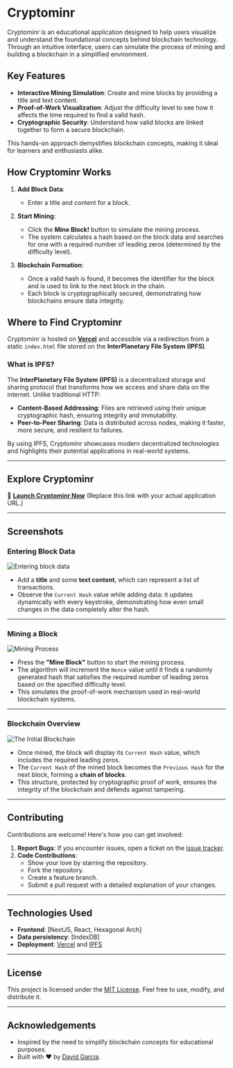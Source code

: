 # Cryptominr

Cryptominr is an educational application designed to help users visualize and understand the foundational concepts behind blockchain technology. Through an intuitive interface, users can simulate the process of mining and building a blockchain in a simplified environment.

## Key Features

- **Interactive Mining Simulation**: Create and mine blocks by providing a title and text content.
- **Proof-of-Work Visualization**: Adjust the difficulty level to see how it affects the time required to find a valid hash.
- **Cryptographic Security**: Understand how valid blocks are linked together to form a secure blockchain.

This hands-on approach demystifies blockchain concepts, making it ideal for learners and enthusiasts alike.

## How Cryptominr Works

1. **Add Block Data**:
   - Enter a title and content for a block.

2. **Start Mining**:
   - Click the **Mine Block!** button to simulate the mining process.
   - The system calculates a hash based on the block data and searches for one with a required number of leading zeros (determined by the difficulty level).

3. **Blockchain Formation**:
   - Once a valid hash is found, it becomes the identifier for the block and is used to link to the next block in the chain.
   - Each block is cryptographically secured, demonstrating how blockchains ensure data integrity.

## Where to Find Cryptominr

Cryptominr is hosted on **[Vercel](https://vercel.com/)** and accessible via a redirection from a static `index.html` file stored on the **InterPlanetary File System (IPFS)**.

### What is IPFS?

The **InterPlanetary File System (IPFS)** is a decentralized storage and sharing protocol that transforms how we access and share data on the internet. Unlike traditional HTTP:
- **Content-Based Addressing**: Files are retrieved using their unique cryptographic hash, ensuring integrity and immutability.
- **Peer-to-Peer Sharing**: Data is distributed across nodes, making it faster, more secure, and resilient to failures.

By using IPFS, Cryptominr showcases modern decentralized technologies and highlights their potential applications in real-world systems.

---

## Explore Cryptominr

🔗 **[Launch Cryptominr Now](#)** (Replace this link with your actual application URL.)

---

## Screenshots

### Entering Block Data
![Entering block data](/images/initial-block-data.png)
- Add a **title** and some **text content**, which can represent a list of transactions.
- Observe the `Current Hash` value while adding data: it updates dynamically with every keystroke, demonstrating how even small changes in the data completely alter the hash.

---

### Mining a Block
![Mining Process](/images/mining-block-data.png)
- Press the **"Mine Block"** button to start the mining process.
- The algorithm will increment the `Nonce` value until it finds a randomly generated hash that satisfies the required number of leading zeros based on the specified difficulty level.
- This simulates the proof-of-work mechanism used in real-world blockchain systems.

---

### Blockchain Overview
![The Initial Blockchain](/images/mined-block-hash.png)
- Once mined, the block will display its `Current Hash` value, which includes the required leading zeros.
- The `Current Hash` of the mined block becomes the `Previous Hash` for the next block, forming a **chain of blocks**.
- This structure, protected by cryptographic proof of work, ensures the integrity of the blockchain and defends against tampering.



---

## Contributing

Contributions are welcome! Here's how you can get involved:

1. **Report Bugs**: If you encounter issues, open a ticket on the [issue tracker](https://github.com/davecarter/cryptominr.nft/issues).
2. **Code Contributions**:
   - Show your love by starring the repository.
   - Fork the repository.
   - Create a feature branch.
   - Submit a pull request with a detailed explanation of your changes.

---

## Technologies Used

- **Frontend**: [NextJS, React, Hexagonal Arch]
- **Data persistency**: [IndexDB]
- **Deployment**: [Vercel](https://vercel.com/) and [IPFS](https://ipfs.io/)

---

## License

This project is licensed under the [MIT License](LICENSE). Feel free to use, modify, and distribute it.

---

## Acknowledgements

- Inspired by the need to simplify blockchain concepts for educational purposes.
- Built with ❤️ by [David Garcia](https://github.com/davecarter).

